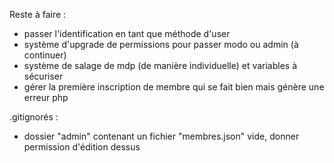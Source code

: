 Reste à faire :
- passer l'identification en tant que méthode d'user
- système d'upgrade de permissions pour passer modo ou admin (à continuer)
- système de salage de mdp (de manière individuelle) et variables à sécuriser
- gérer la première inscription de membre qui se fait bien mais génère une erreur php

.gitignorés :
- dossier "admin" contenant un fichier "membres.json" vide, donner permission d'édition dessus
